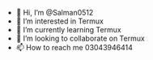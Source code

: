 - 👋 Hi, I’m @Salman0512
- 👀 I’m interested in Termux
- 🌱 I’m currently learning Termux
- 💞️ I’m looking to collaborate on Termux
- 📫 How to reach me 03043946414
<!---
Salman0512/Salman0512 is a ✨ special ✨ repository because its `README.md` (this file) appears on your GitHub profile.
You can click the Preview link to take a look at your changes.
--->
